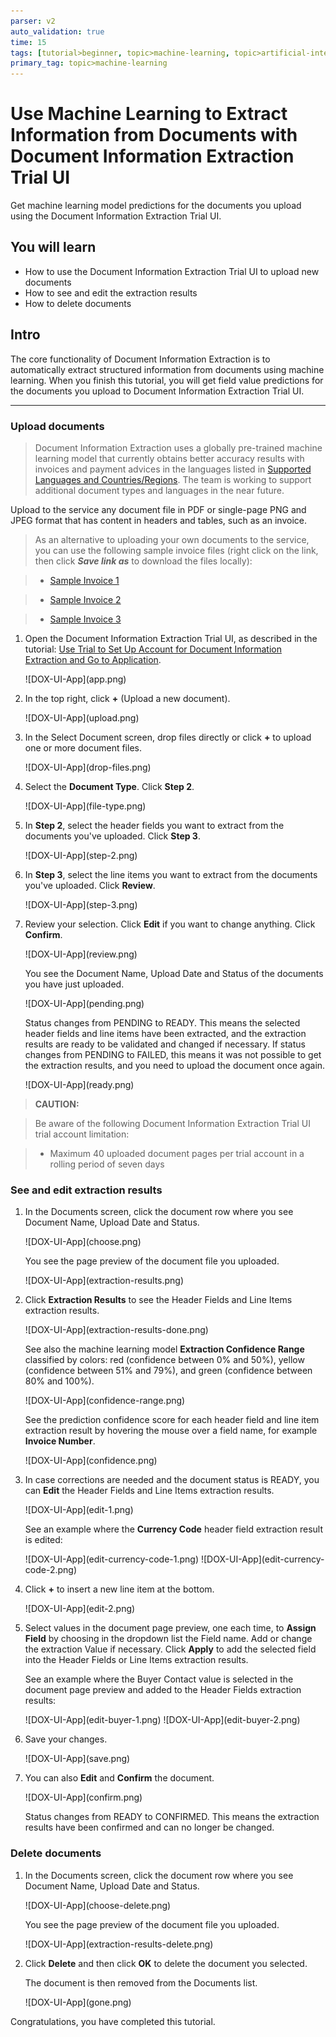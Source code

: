 ```yaml
---
parser: v2
auto_validation: true
time: 15
tags: [tutorial>beginner, topic>machine-learning, topic>artificial-intelligence, topic>cloud, software-product>sap-business-technology-platform, software-product>sap-ai-business-services, software-product>document-information-extraction]
primary_tag: topic>machine-learning
---
```


# Use Machine Learning to Extract Information from Documents with Document Information Extraction Trial UI
<!-- description --> Get machine learning model predictions for the documents you upload using the Document Information Extraction Trial UI.

## You will learn
  - How to use the Document Information Extraction Trial UI to upload new documents
  - How to see and edit the extraction results
  - How to delete documents

## Intro
The core functionality of Document Information Extraction is to automatically extract structured information from documents using machine learning. When you finish this tutorial, you will get field value predictions for the documents you upload to Document Information Extraction Trial UI.

---

### Upload documents


>Document Information Extraction uses a globally pre-trained machine learning model that currently obtains better accuracy results with invoices and payment advices in the languages listed in [Supported Languages and Countries/Regions](https://help.sap.com/docs/DOCUMENT_INFORMATION_EXTRACTION/5fa7265b9ff64d73bac7cec61ee55ae6/5bf847f7d1a848dcb3513eff9ec70412.html). The team is working to support additional document types and languages in the near future.

Upload to the service any document file in PDF or single-page PNG and JPEG format that has content in headers and tables, such as an invoice.

>As an alternative to uploading your own documents to the service, you can use the following sample invoice files (right click on the link, then click ***Save link as*** to download the files locally):

>- [Sample Invoice 1](https://raw.githubusercontent.com/sap-tutorials/Tutorials/master/tutorials/cp-aibus-dox-swagger-ui/sample-invoice-1.pdf)

>- [Sample Invoice 2](https://raw.githubusercontent.com/sap-tutorials/Tutorials/master/tutorials/cp-aibus-dox-swagger-ui/sample-invoice-2.pdf)

>- [Sample Invoice 3](https://raw.githubusercontent.com/sap-tutorials/Tutorials/master/tutorials/cp-aibus-dox-swagger-ui/sample-invoice-3.pdf)


1. Open the Document Information Extraction Trial UI, as described in the tutorial: [Use Trial to Set Up Account for Document Information Extraction and Go to Application](cp-aibus-dox-booster-app).

    <!-- border -->![DOX-UI-App](app.png)

2. In the top right, click **+** (Upload a new document).

    <!-- border -->![DOX-UI-App](upload.png)

3. In the Select Document screen, drop files directly or click **+** to upload one or more document files.

    <!-- border -->![DOX-UI-App](drop-files.png)

4. Select the **Document Type**. Click **Step 2**.

    <!-- border -->![DOX-UI-App](file-type.png)

5. In **Step 2**, select the header fields you want to extract from the documents you've uploaded. Click **Step 3**.

    <!-- border -->![DOX-UI-App](step-2.png)

6. In **Step 3**, select the line items you want to extract from the documents you've uploaded. Click **Review**.

    <!-- border -->![DOX-UI-App](step-3.png)

7. Review your selection. Click **Edit** if you want to change anything. Click **Confirm**.

    <!-- border -->![DOX-UI-App](review.png)

    You see the Document Name, Upload Date and Status of the documents you have just uploaded.

    <!-- border -->![DOX-UI-App](pending.png)

    Status changes from PENDING to READY. This means the selected header fields and line items have been extracted, and the extraction results are ready to be validated and changed if necessary. If status changes from PENDING to FAILED, this means it was not possible to get the extraction results, and you need to upload the document once again.

    <!-- border -->![DOX-UI-App](ready.png)

>**CAUTION:**

>Be aware of the following Document Information Extraction Trial UI trial account limitation:​

>- Maximum 40 uploaded document pages per trial account in a rolling period of seven days




### See and edit extraction results


1. In the Documents screen, click the document row where you see Document Name, Upload Date and Status.

    <!-- border -->![DOX-UI-App](choose.png)

    You see the page preview of the document file you uploaded.

    <!-- border -->![DOX-UI-App](extraction-results.png)

2. Click **Extraction Results** to see the Header Fields and Line Items extraction results.

    <!-- border -->![DOX-UI-App](extraction-results-done.png)

    See also the machine learning model **Extraction Confidence Range** classified by colors: red (confidence between 0% and 50%), yellow (confidence between 51% and 79%), and green (confidence between 80% and 100%).

    <!-- border -->![DOX-UI-App](confidence-range.png)

    See the prediction confidence score for each header field and line item extraction result by hovering the mouse over a field name, for example **Invoice Number**.

    <!-- border -->![DOX-UI-App](confidence.png)

3. In case corrections are needed and the document status is READY, you can **Edit** the Header Fields and Line Items extraction results.

    <!-- border -->![DOX-UI-App](edit-1.png)

    See an example where the **Currency Code** header field extraction result is edited:

    <!-- border -->![DOX-UI-App](edit-currency-code-1.png)

    <!-- border -->![DOX-UI-App](edit-currency-code-2.png)

4. Click **+** to insert a new line item at the bottom.

    <!-- border -->![DOX-UI-App](edit-2.png)

5. Select values in the document page preview, one each time, to **Assign Field** by choosing in the dropdown list the Field name. Add or change the extraction Value if necessary. Click **Apply** to add the selected field into the Header Fields or Line Items extraction results.

    See an example where the Buyer Contact value is selected in the document page preview and added to the Header Fields extraction results:

    <!-- border -->![DOX-UI-App](edit-buyer-1.png)

    <!-- border -->![DOX-UI-App](edit-buyer-2.png)

6. Save your changes.

    <!-- border -->![DOX-UI-App](save.png)

7. You can also **Edit** and **Confirm** the document.

    <!-- border -->![DOX-UI-App](confirm.png)

    Status changes from READY to CONFIRMED. This means the extraction results have been confirmed and can no longer be changed.



### Delete documents


1. In the Documents screen, click the document row where you see Document Name, Upload Date and Status.

    <!-- border -->![DOX-UI-App](choose-delete.png)

    You see the page preview of the document file you uploaded.

    <!-- border -->![DOX-UI-App](extraction-results-delete.png)

2. Click **Delete** and then click **OK** to delete the document you selected.

    The document is then removed from the Documents list.

    <!-- border -->![DOX-UI-App](gone.png)

Congratulations, you have completed this tutorial.

